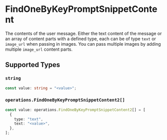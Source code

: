 # FindOneByKeyPromptSnippetContent

The contents of the user message. Either the text content of the message or an array of content parts with a defined type, each can be of type `text` or `image_url` when passing in images. You can pass multiple images by adding multiple `image_url` content parts. 


## Supported Types

### `string`

```typescript
const value: string = "<value>";
```

### `operations.FindOneByKeyPromptSnippetContent2[]`

```typescript
const value: operations.FindOneByKeyPromptSnippetContent2[] = [
  {
    type: "text",
    text: "<value>",
  },
];
```

